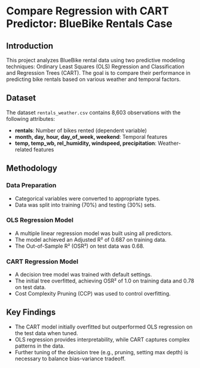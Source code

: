 # Compare Regression with CART Predictor: BlueBike Rentals Case

## Introduction

This project analyzes BlueBike rental data using two predictive modeling techniques: Ordinary Least Squares (OLS) Regression and Classification and Regression Trees (CART). The goal is to compare their performance in predicting bike rentals based on various weather and temporal factors.

## Dataset

The dataset `rentals_weather.csv` contains 8,603 observations with the following attributes:

- **rentals**: Number of bikes rented (dependent variable)
- **month, day, hour, day_of_week, weekend**: Temporal features
- **temp, temp_wb, rel_humidity, windspeed, precipitation**: Weather-related features

## Methodology

### Data Preparation

- Categorical variables were converted to appropriate types.
- Data was split into training (70%) and testing (30%) sets.

### OLS Regression Model

- A multiple linear regression model was built using all predictors.
- The model achieved an Adjusted R² of 0.687 on training data.
- The Out-of-Sample R² (OSR²) on test data was 0.68.

### CART Regression Model

- A decision tree model was trained with default settings.
- The initial tree overfitted, achieving OSR² of 1.0 on training data and 0.78 on test data.
- Cost Complexity Pruning (CCP) was used to control overfitting.

## Key Findings

- The CART model initially overfitted but outperformed OLS regression on the test data when tuned.
- OLS regression provides interpretability, while CART captures complex patterns in the data.
- Further tuning of the decision tree (e.g., pruning, setting max depth) is necessary to balance bias-variance tradeoff.
